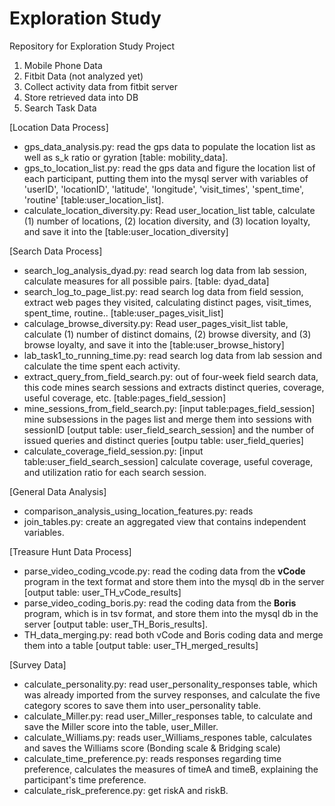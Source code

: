# Exploration Study
Repository for Exploration Study Project

1. Mobile Phone Data
2. Fitbit Data (not analyzed yet)
  1. Collect activity data from fitbit server
  2. Store retrieved data into DB
3. Search Task Data 

[Location Data Process]
- gps_data_analysis.py: read the gps data to populate the location list as well as s_k ratio or gyration [table: mobility_data].
- gps_to_location_list.py: read the gps data and figure the location list of each participant, putting them into the mysql server with variables of 'userID', 'locationID', 'latitude', 'longitude', 'visit_times', 'spent_time', 'routine' [table:user_location_list].
- calculate_location_diversity.py: Read user_location_list table, calculate (1) number of locations, (2) location diversity, and (3) location loyalty, and save it into the [table:user_location_diversity]

[Search Data Process]
- search_log_analysis_dyad.py: read search log data from lab session, calculate measures for all possible pairs. [table: dyad_data]
- search_log_to_page_list.py: read search log data from field session, extract web pages they visited, calculating distinct pages, visit_times, spent_time, routine.. [table:user_pages_visit_list]
- calculage_browse_diversity.py: Read user_pages_visit_list table, calculate (1) number of distinct domains, (2) browse diversity, and (3) browse loyalty, and save it into the [table:user_browse_history]
- lab_task1_to_running_time.py: read search log data from lab session and calculate the time spent each activity.
- extract_query_from_field_search.py: out of four-week field search data, this code mines search sessions and extracts distinct queries, coverage, useful coverage, etc. [table:pages_field_session]
- mine_sessions_from_field_search.py: [input table:pages_field_session] mine subsessions in the pages list and merge them into sessions with sessionID [output table: user_field_search_session] and the number of issued queries and distinct queries [outpu table: user_field_queries] 
- calculate_coverage_field_session.py: [input table:user_field_search_session] calculate coverage, useful coverage, and utilization ratio for each search session.


[General Data Analysis]
- comparison_analysis_using_location_features.py: reads
- join_tables.py: create an aggregated view that contains independent variables.

[Treasure Hunt Data Process]
- parse_video_coding_vcode.py: read the coding data from the **vCode** program in the text format and store them into the mysql db in the server [output table: user_TH_vCode_results]
- parse_video_coding_boris.py: read the coding data from the **Boris** program, which is in tsv format, and store them into the mysql db in the server [output table: user_TH_Boris_results].
- TH_data_merging.py: read both vCode and Boris coding data and merge them into a table [output table: user_TH_merged_results]

[Survey Data]
- calculate_personality.py: read user_personality_responses table, which was already imported from the survey responses, and calculate the five category scores to save them into user_personality table.
- calculate_Miller.py: read user_Miller_responses table, to calculate and save the Miller score into the table, user_Miller.
- calculate_Williams.py: reads user_Williams_respones table, calculates and saves the Williams score (Bonding scale & Bridging scale)
- calculate_time_preference.py: reads responses regarding time preference, calculates the measures of timeA and timeB, explaining the participant's time preference.
- calculate_risk_preference.py: get riskA and riskB.